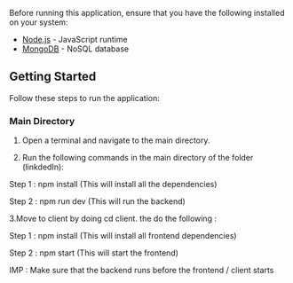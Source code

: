 Before running this application, ensure that you have the following installed on your system:

- [Node.js](https://nodejs.org/en/) - JavaScript runtime
- [MongoDB](https://www.mongodb.com/) - NoSQL database

## Getting Started

Follow these steps to run the application:

### Main Directory

1. Open a terminal and navigate to the main directory.


2. Run the following commands in the main directory of the folder (linkdedIn):


Step 1 : npm install (This will install all the dependencies) 

Step 2 : npm run dev (This will run the backend)

3.Move to client by doing cd client. the do the following :

Step 1 : npm install (This will install all frontend dependencies) 

Step 2 : npm start (This will start the frontend) 

IMP : Make sure that the backend runs before the frontend / client starts
